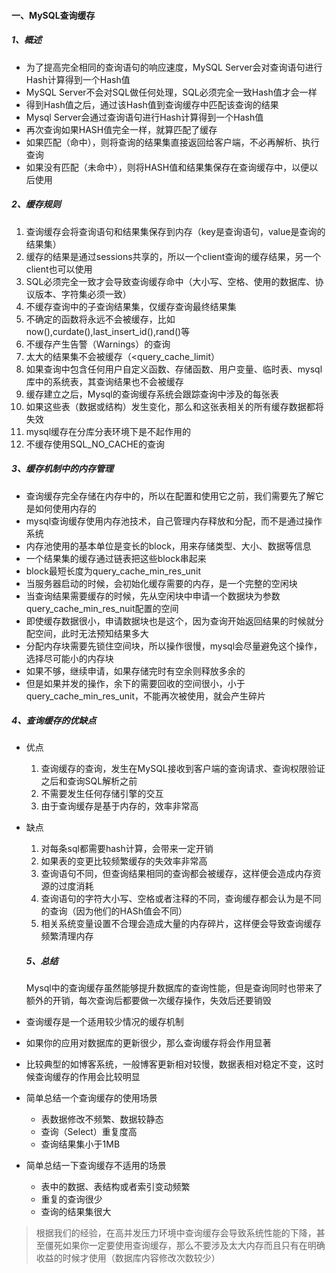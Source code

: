 #### 一、MySQL查询缓存

##### 1、概述

- 为了提高完全相同的查询语句的响应速度，MySQL Server会对查询语句进行Hash计算得到一个Hash值
- MySQL Server不会对SQL做任何处理，SQL必须完全一致Hash值才会一样
- 得到Hash值之后，通过该Hash值到查询缓存中匹配该查询的结果
- Mysql Server会通过查询语句进行Hash计算得到一个Hash值
- 再次查询如果HASH值完全一样，就算匹配了缓存
- 如果匹配（命中），则将查询的结果集直接返回给客户端，不必再解析、执行查询
- 如果没有匹配（未命中），则将HASH值和结果集保存在查询缓存中，以便以后使用

##### 2、缓存规则

1. 查询缓存会将查询语句和结果集保存到内存（key是查询语句，value是查询的结果集）
2. 缓存的结果是通过sessions共享的，所以一个client查询的缓存结果，另一个client也可以使用
3. SQL必须完全一致才会导致查询缓存命中（大小写、空格、使用的数据库、协议版本、字符集必须一致）
4. 不缓存查询中的子查询结果集，仅缓存查询最终结果集
5. 不确定的函数将永远不会被缓存，比如now(),curdate(),last_insert_id(),rand()等
6. 不缓存产生告警（Warnings）的查询
7. 太大的结果集不会被缓存（<query_cache_limit）
8. 如果查询中包含任何用户自定义函数、存储函数、用户变量、临时表、mysql库中的系统表，其查询结果也不会被缓存
9. 缓存建立之后，Mysql的查询缓存系统会跟踪查询中涉及的每张表
10. 如果这些表（数据或结构）发生变化，那么和这张表相关的所有缓存数据都将失效
11. mysql缓存在分库分表环境下是不起作用的
12. 不缓存使用SQL_NO_CACHE的查询

##### 3、缓存机制中的内存管理

- 查询缓存完全存储在内存中的，所以在配置和使用它之前，我们需要先了解它是如何使用内存的
- mysql查询缓存使用内存池技术，自己管理内存释放和分配，而不是通过操作系统
- 内存池使用的基本单位是变长的block，用来存储类型、大小、数据等信息
- 一个结果集的缓存通过链表把这些block串起来
- block最短长度为query_cache_min_res_unit
- 当服务器启动的时候，会初始化缓存需要的内存，是一个完整的空闲块
- 当查询结果需要缓存的时候，先从空闲块中申请一个数据块为参数query_cache_min_res_nuit配置的空间
- 即使缓存数据很小，申请数据块也是这个，因为查询开始返回结果的时候就分配空间，此时无法预知结果多大
- 分配内存块需要先锁住空间块，所以操作很慢，mysql会尽量避免这个操作，选择尽可能小的内存块
- 如果不够，继续申请，如果存储完时有空余则释放多余的
- 但是如果并发的操作，余下的需要回收的空间很小，小于query_cache_min_res_unit，不能再次被使用，就会产生碎片

##### 4、查询缓存的优缺点

- 优点

    1. 查询缓存的查询，发生在MySQL接收到客户端的查询请求、查询权限验证之后和查询SQL解析之前
    2. 不需要发生任何存储引擎的交互
    3. 由于查询缓存是基于内存的，效率非常高

- 缺点

    1. 对每条sql都需要hash计算，会带来一定开销
    1. 如果表的变更比较频繁缓存的失效率非常高
    1. 查询语句不同，但查询结果相同的查询都会被缓存，这样便会造成内存资源的过度消耗
    1. 查询语句的字符大小写、空格或者注释的不同，查询缓存都会认为是不同的查询（因为他们的HASh值会不同）
    1. 相关系统变量设置不合理会造成大量的内存碎片，这样便会导致查询缓存频繁清理内存

  ##### 5、总结

  Mysql中的查询缓存虽然能够提升数据库的查询性能，但是查询同时也带来了额外的开销，每次查询后都要做一次缓存操作，失效后还要销毁

- 查询缓存是一个适用较少情况的缓存机制

- 如果你的应用对数据库的更新很少，那么查询缓存将会作用显著

- 比较典型的如博客系统，一般博客更新相对较慢，数据表相对稳定不变，这时候查询缓存的作用会比较明显

- 简单总结一个查询缓存的使用场景

    - 表数据修改不频繁、数据较静态
    - 查询（Select）重复度高
    - 查询结果集小于1MB

- 简单总结一下查询缓存不适用的场景

    - 表中的数据、表结构或者索引变动频繁
    - 重复的查询很少
    - 查询的结果集很大


> 根据我们的经验，在高并发压力环境中查询缓存会导致系统性能的下降，甚至僵死如果你一定要使用查询缓存，那么不要涉及太大内存而且只有在明确收益的时候才使用（数据库内容修改次数较少）

